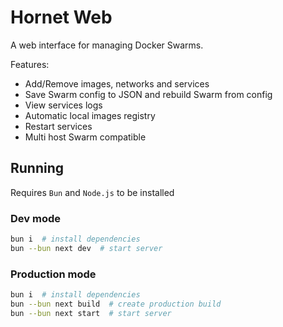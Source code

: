 # Hornet Web

A web interface for managing Docker Swarms.

Features:

-   Add/Remove images, networks and services
-   Save Swarm config to JSON and rebuild Swarm from config
-   View services logs
-   Automatic local images registry
-   Restart services
-   Multi host Swarm compatible

## Running

Requires `Bun` and `Node.js` to be installed

### Dev mode

```bash
bun i  # install dependencies
bun --bun next dev  # start server
```

### Production mode

```bash
bun i  # install dependencies
bun --bun next build  # create production build
bun --bun next start  # start server
```
